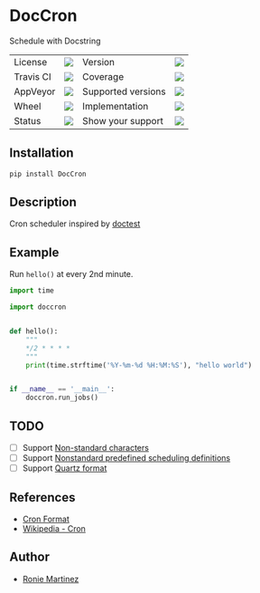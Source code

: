 # DocCron

Schedule with Docstring

<table>
    <tr>
        <td>License</td>
        <td><img src='https://img.shields.io/pypi/l/DocCron.svg'></td>
        <td>Version</td>
        <td><img src='https://img.shields.io/pypi/v/DocCron.svg'></td>
    </tr>
    <tr>
        <td>Travis CI</td>
        <td><img src='https://travis-ci.org/Code-ReaQtor/DocCron.svg?branch=master'></td>
        <td>Coverage</td>
        <td><img src='https://codecov.io/gh/Code-ReaQtor/DocCron/branch/master/graph/badge.svg'></td>
    </tr>
    <tr>
        <td>AppVeyor</td>
        <td><img src='https://ci.appveyor.com/api/projects/status/ceqj4tmh13r8hc79/branch/master?svg=true'></td>
        <td>Supported versions</td>
        <td><img src='https://img.shields.io/pypi/pyversions/DocCron.svg'></td>
    </tr>
    <tr>
        <td>Wheel</td>
        <td><img src='https://img.shields.io/pypi/wheel/DocCron.svg'></td>
        <td>Implementation</td>
        <td><img src='https://img.shields.io/pypi/implementation/DocCron.svg'></td>
    </tr>
    <tr>
        <td>Status</td>
        <td><img src='https://img.shields.io/pypi/status/DocCron.svg'></td>
        <td>Show your support</td>
        <td><a href='https://saythanks.io/to/Code-ReaQtor'><img src='https://img.shields.io/badge/Say%20Thanks-!-1EAEDB.svg'></a></td>
    </tr>
</table>

## Installation

```bash
pip install DocCron
```

## Description

Cron scheduler inspired by [doctest](https://en.wikipedia.org/wiki/Doctest)

## Example

Run `hello()` at every 2nd minute.

```python
import time

import doccron


def hello():
    """
    */2 * * * *
    """
    print(time.strftime('%Y-%m-%d %H:%M:%S'), "hello world")


if __name__ == '__main__':
    doccron.run_jobs()

```

## TODO

- [ ] Support [Non-standard characters](https://en.wikipedia.org/wiki/Cron#Non-standard_characters)
- [ ] Support [Nonstandard predefined scheduling definitions](https://en.wikipedia.org/wiki/Cron#Nonstandard_predefined_scheduling_definitions)
- [ ] Support [Quartz format](http://www.quartz-scheduler.org/documentation/quartz-2.x/tutorials/crontrigger.html)

## References

- [Cron Format](http://www.nncron.ru/help/EN/working/cron-format.htm)
- [Wikipedia - Cron](https://en.wikipedia.org/wiki/Cron)

## Author

- [Ronie Martinez](mailto:ronmarti18@gmail.com)